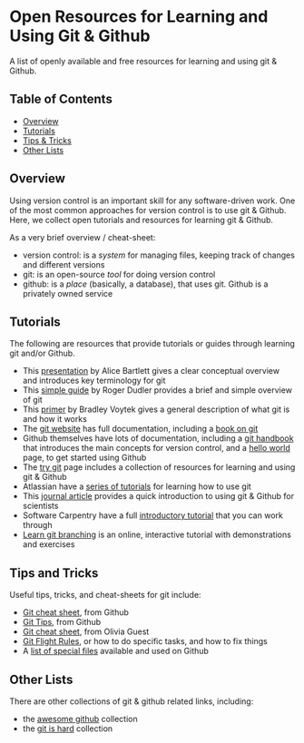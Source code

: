 # Open Resources for Learning and Using Git & Github

A list of openly available and free resources for learning and using git & Github.

## Table of Contents

- [Overview](#overview)
- [Tutorials](#tutorials)
- [Tips & Tricks](#tips-and-tricks)
- [Other Lists](#other-lists)

## Overview

Using version control is an important skill for any software-driven work. One of the most common approaches for version control is to use git & Github. Here, we collect open tutorials and resources for learning git & Github. 

As a very brief overview / cheat-sheet:
- version control: is a _system_ for managing files, keeping track of changes and different versions
- git: is an open-source _tool_ for doing version control
- github: is a _place_ (basically, a database), that uses git. Github is a privately owned service

## Tutorials

The following are resources that provide tutorials or guides through learning git and/or Github.

- This [presentation](https://speakerdeck.com/alicebartlett/git-for-humans?slide=1) by Alice Bartlett gives a clear conceptual overview and introduces key terminology for git
- This [simple guide](https://rogerdudler.github.io/git-guide/) by Roger Dudler provides a brief and simple overview of git
- This [primer](https://voyteklab.com/git/git-primer/) by Bradley Voytek gives a general description of what git is and how it works
- The [git website](https://git-scm.com) has full documentation, including a [book on git](https://git-scm.com/book/)
- Github themselves have lots of documentation, including a [git handbook](https://guides.github.com/introduction/git-handbook/) that introduces the main concepts for version control, and a [hello world](https://guides.github.com/activities/hello-world/) page, to get started using Github
- The [try git](https://try.github.io) page includes a collection of resources for learning and using git & Github
- Atlassian have a [series of tutorials](https://www.atlassian.com/git/tutorials) for learning how to use git
- This [journal article](https://dx.doi.org/10.1371/journal.pcbi.1004668) provides a quick introduction to using git & Github for scientists
- Software Carpentry have a full [introductory tutorial](http://swcarpentry.github.io/git-novice/) that you can work through
- [Learn git branching](https://learngitbranching.js.org/) is an online, interactive tutorial with demonstrations and exercises

## Tips and Tricks

Useful tips, tricks, and cheat-sheets for git include:
- [Git cheat sheet](https://education.github.com/git-cheat-sheet-education.pdf), from Github
- [Git Tips](https://github.com/git-tips/tips), from Github
- [Git cheat sheet](https://neuroplausible.com/github), from Olivia Guest
- [Git Flight Rules](https://github.com/k88hudson/git-flight-rules), or how to do specific tasks, and how to fix things
- A [list of special files](https://github.com/kmindi/special-files-in-repository-root) available and used on Github

## Other Lists

There are other collections of git & github related links, including:
- the [awesome github](https://github.com/phillipadsmith/awesome-github) collection
- the [git is hard](https://github.com/Nezteb/Git_Is_Hard) collection
